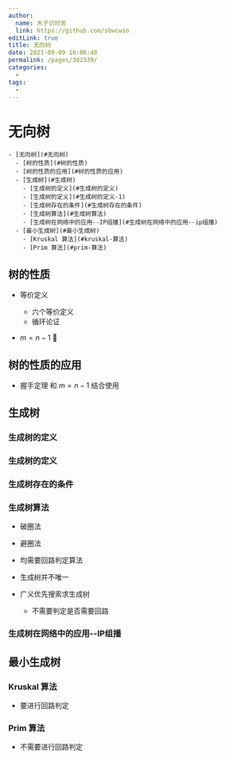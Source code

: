 ```yaml
---
author: 
  name: 木子识时务
  link: https://github.com/sbwcwso
editLink: true
title: 无向树
date: 2021-09-09 16:06:48
permalink: /pages/3d2339/
categories: 
  - 
tags: 
  - 
---
```


# 无向树

```markmap
- [无向树](#无向树)
  - [树的性质](#树的性质)
  - [树的性质的应用](#树的性质的应用)
  - [生成树](#生成树)
    - [生成树的定义](#生成树的定义)
    - [生成树的定义](#生成树的定义-1)
    - [生成树存在的条件](#生成树存在的条件)
    - [生成树算法](#生成树算法)
    - [生成树在网络中的应用--IP组播](#生成树在网络中的应用--ip组播)
  - [最小生成树](#最小生成树)
    - [Kruskal 算法](#kruskal-算法)
    - [Prim 算法](#prim-算法)
```

## 树的性质

* 等价定义
  * 六个等价定义
  * 循环论证

* $m=n-1$ 🌟

## 树的性质的应用

* 握手定理 和 $m=n-1$ 结合使用

## 生成树

### 生成树的定义

### 生成树的定义

### 生成树存在的条件

### 生成树算法

* 破圈法
* 避圈法
* 均需要回路判定算法


* 生成树并不唯一

* 广义优先搜索求生成树
  * 不需要判定是否需要回路

### 生成树在网络中的应用--IP组播

## 最小生成树

### Kruskal 算法

* 要进行回路判定

### Prim 算法

* 不需要进行回路判定
